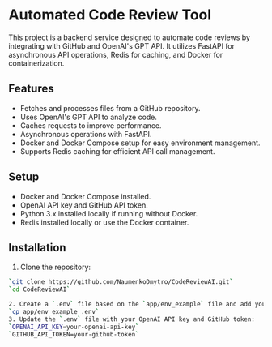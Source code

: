 # Automated Code Review Tool
This project is a backend service designed to automate code reviews by integrating with GitHub and OpenAI's GPT API. It utilizes FastAPI for asynchronous API operations, Redis for caching, and Docker for containerization.

## Features
* Fetches and processes files from a GitHub repository.
* Uses OpenAI's GPT API to analyze code.
* Caches requests to improve performance.
* Asynchronous operations with FastAPI.
* Docker and Docker Compose setup for easy environment management.
* Supports Redis caching for efficient API call management.

## Setup
* Docker and Docker Compose installed.
* OpenAI API key and GitHub API token.
* Python 3.x installed locally if running without Docker.
* Redis installed locally or use the Docker container.

## Installation

1. Clone the repository:
```bash
`git clone https://github.com/NaumenkoDmytro/CodeReviewAI.git`
`cd CodeReviewAI`

2. Create a `.env` file based on the `app/env_example` file and add your credentials:
`cp app/env_example .env`
3. Update the `.env` file with your OpenAI API key and GitHub token:
`OPENAI_API_KEY=your-openai-api-key`
`GITHUB_API_TOKEN=your-github-token`

